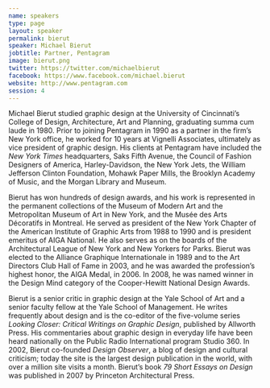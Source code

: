 ```yaml
---
name: speakers
type: page
layout: speaker
permalink: bierut
speaker: Michael Bierut
jobtitle: Partner, Pentagram
image: bierut.png
twitter: https://twitter.com/michaelbierut
facebook: https://www.facebook.com/michael.bierut
website: http://www.pentagram.com
session: 4
---
```

Michael Bierut studied graphic design at the University of Cincinnati’s College of Design, Architecture, Art and Planning, graduating summa cum laude in 1980. Prior to joining Pentagram in 1990 as a partner in the firm’s New York office, he worked for 10 years at Vignelli Associates, ultimately as vice president of graphic design. His clients at Pentagram have included the <em>New York Times</em> headquarters, Saks Fifth Avenue, the Council of Fashion Designers of America, Harley-Davidson, the New York Jets, the William Jefferson Clinton Foundation, Mohawk Paper Mills, the Brooklyn Academy of Music, and the Morgan Library and Museum.

Bierut has won hundreds of design awards, and his work is represented in the permanent collections of the Museum of Modern Art and the Metropolitan Museum of Art in New York, and the Musée des Arts Décoratifs in Montreal. He served as president of the New York Chapter of the American Institute of Graphic Arts from 1988 to 1990 and is president emeritus of AIGA National. He also serves as on the boards of the Architectural League of New York and New Yorkers for Parks. Bierut was elected to the Alliance Graphique Internationale in 1989 and to the Art Directors Club Hall of Fame in 2003, and he was awarded the profession’s highest honor, the AIGA Medal, in 2006. In 2008, he was named winner in the Design Mind category of the Cooper-Hewitt National Design Awards.

Bierut is a senior critic in graphic design at the Yale School of Art and a senior faculty fellow at the Yale School of Management. He writes frequently about design and is the co-editor of the five-volume series <em>Looking Closer: Critical Writings on Graphic Design</em>, published by Allworth Press. His commentaries about graphic design in everyday life have been heard nationally on the Public Radio International program Studio 360. In 2002, Bierut co-founded <em>Design Observer</em>, a blog of design and cultural criticism; today the site is the largest design publication in the world, with over a million site visits a month. Bierut’s book <em>79 Short Essays on Design</em> was published in 2007 by Princeton Architectural Press. 
